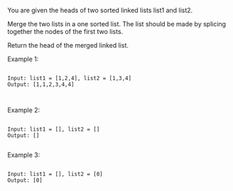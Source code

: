 You are given the heads of two sorted linked lists list1 and list2.

Merge the two lists in a one sorted list. The list should be made by splicing together the nodes of the first two lists.

Return the head of the merged linked list.

Example 1:

<pre>
<code>
Input: list1 = [1,2,4], list2 = [1,3,4]
Output: [1,1,2,3,4,4]
</pre>
</code>
Example 2:
<pre>
<code>
Input: list1 = [], list2 = []
Output: []
</pre>
</code>
Example 3:
<pre>
<code>
Input: list1 = [], list2 = [0]
Output: [0]
</pre>
</code>